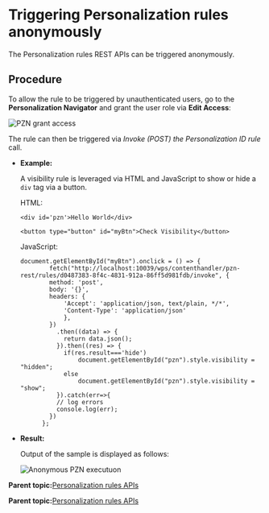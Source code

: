 # Triggering Personalization rules anonymously

The Personalization rules REST APIs can be triggered anonymously.

## Procedure

To allow the rule to be triggered by unauthenticated users, go to the **Personalization Navigator** and grant the user role via **Edit Access**:

![PZN grant access](../images/PZN-grant-access.png) ![]()

The rule can then be triggered via *Invoke \(POST\) the Personalization ID rule* call.

-   **Example:**

    A visibility rule is leveraged via HTML and JavaScript to show or hide a `div` tag via a button.

    HTML:

    ```
    <div id='pzn'>Hello World</div>
    
    <button type="button" id="myBtn">Check Visibility</button>
    ```

    JavaScript:

    ```
    document.getElementById("myBtn").onclick = () => {
            fetch("http://localhost:10039/wps/contenthandler/pzn-rest/rules/d0487383-8f4c-4831-912a-86ff5d981fdb/invoke", {
            method: 'post',
            body: '{}',
            headers: {
                'Accept': 'application/json, text/plain, */*',
                'Content-Type': 'application/json'
                },
            })
              .then((data) => {
                return data.json();
              }).then((res) => {
                if(res.result==='hide')
                    document.getElementById("pzn").style.visibility = "hidden";
                else
                    document.getElementById("pzn").style.visibility = "show";                  
              }).catch(err=>{
              // log errors
              console.log(err);
            })
          };
    ```

-   **Result:**

    Output of the sample is displayed as follows:

    ![Anonymous PZN executuon](../images/anonymous-pzn-execution.png)


**Parent topic:**[Personalization rules APIs](../pzn/dev_pzn_rules_api.md)

**Parent topic:**[Personalization rules APIs](../pzn/dev_pzn_rules_api.md)

